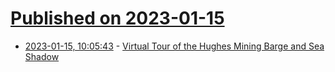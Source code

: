 # [Published on 2023-01-15](index.md)

* [2023-01-15, 10:05:43](https://news.ycombinator.com/item?id=34388245) - [Virtual Tour of the Hughes Mining Barge and Sea Shadow](https://maritime.org/tour/seashadow/index.php)

